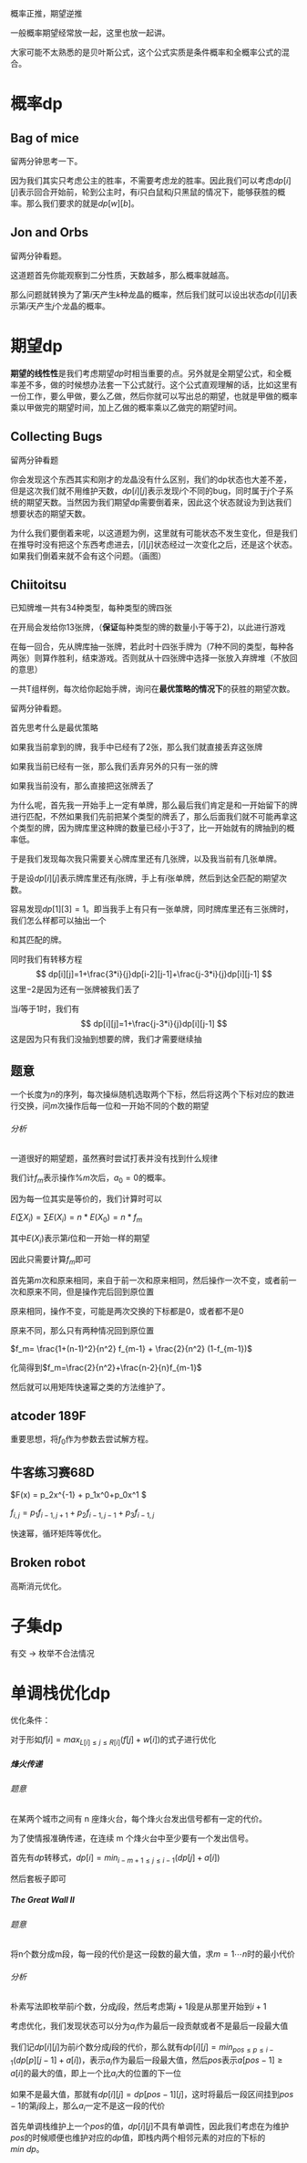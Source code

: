 概率正推，期望逆推

一般概率期望经常放一起，这里也放一起讲。

大家可能不太熟悉的是贝叶斯公式，这个公式实质是条件概率和全概率公式的混合。



# 概率dp

## Bag of mice

留两分钟思考一下。

因为我们其实只考虑公主的胜率，不需要考虑龙的胜率。因此我们可以考虑$dp[i][j]$表示回合开始前，轮到公主时，有$i$只白鼠和$j$只黑鼠的情况下，能够获胜的概率。那么我们要求的就是$dp[w][b]$。

## Jon and Orbs

留两分钟看题。

这道题首先你能观察到二分性质，天数越多，那么概率就越高。

那么问题就转换为了第$i$天产生$k$种龙晶的概率，然后我们就可以设出状态$dp[i][j]$表示第$i$天产生$j$个龙晶的概率。



# 期望dp

**期望的线性性**是我们考虑期望$dp$时相当重要的点。另外就是全期望公式，和全概率差不多，做的时候想办法套一下公式就行。这个公式直观理解的话，比如这里有一份工作，要么甲做，要么乙做，然后你就可以写出总的期望，也就是甲做的概率乘以甲做完的期望时间，加上乙做的概率乘以乙做完的期望时间。

## Collecting Bugs

留两分钟看题

你会发现这个东西其实和刚才的龙晶没有什么区别，我们的dp状态也大差不差，但是这次我们就不用维护天数，$dp[i][j]$表示发现$i$个不同的bug，同时属于$j$个子系统的期望天数。当然因为我们期望dp需要倒着来，因此这个状态就设为到达我们想要状态的期望天数。

为什么我们要倒着来呢，以这道题为例，这里就有可能状态不发生变化，但是我们在推导时没有把这个东西考虑进去，$[i][j]$状态经过一次变化之后，还是这个状态。如果我们倒着来就不会有这个问题。（画图）

## Chiitoitsu

已知牌堆一共有34种类型，每种类型的牌四张

在开局会发给你13张牌，（**保证**每种类型的牌的数量小于等于2)，以此进行游戏

在每一回合，先从牌库抽一张牌，若此时十四张手牌为（7种不同的类型，每种各两张）则算作胜利，结束游戏。否则就从十四张牌中选择一张放入弃牌堆（不放回的意思）

一共T组样例，每次给你起始手牌，询问在**最优策略的情况下**的获胜的期望次数。

留两分钟看题。

首先思考什么是最优策略

如果我当前拿到的牌，我手中已经有了2张，那么我们就直接丢弃这张牌

如果我当前已经有一张，那么我们丢弃另外的只有一张的牌

如果我当前没有，那么直接把这张牌丢了

为什么呢，首先我一开始手上一定有单牌，那么最后我们肯定是和一开始留下的牌进行匹配，不然如果我们先前把某个类型的牌丢了，那么后面我们就不可能再拿这个类型的牌，因为牌库里这种牌的数量已经小于$3$了，比一开始就有的牌抽到的概率低。

于是我们发现每次我只需要关心牌库里还有几张牌，以及我当前有几张单牌。

于是设$dp[i][j]$表示牌库里还有$j$张牌，手上有$i$张单牌，然后到达全匹配的期望次数。

容易发现$dp[1][3]=1$。即当我手上有只有一张单牌，同时牌库里还有三张牌时，我们怎么样都可以抽出一个

和其匹配的牌。

同时我们有转移方程
$$
dp[i][j]=1+\frac{3*i}{j}dp[i-2][j-1]+\frac{j-3*i}{j}dp[i][j-1]
$$
这里$-2$是因为还有一张牌被我们丢了

当$i$等于1时，我们有
$$
dp[i][j]=1+\frac{j-3*i}{j}dp[i][j-1]
$$
这是因为只有我们没抽到想要的牌，我们才需要继续抽



## 题意

一个长度为$n$的序列，每次操纵随机选取两个下标，然后将这两个下标对应的数进行交换，问$m$次操作后每一位和一开始不同的个数的期望

###### 分析

一道很好的期望题，虽然赛时尝试打表并没有找到什么规律

我们计$f_m$表示操作%$m$次后，$a_0=0$的概率。

因为每一位其实是等价的，我们计算时可以

$E(\sum X_i) =\sum E(X_i)=n*E(X_0)=n*f_m$

其中$E(X_i)$表示第$i$位和一开始一样的期望

因此只需要计算$f_m$即可

首先第$m$次和原来相同，来自于前一次和原来相同，然后操作一次不变，或者前一次和原来不同，但是操作完后回到原位置

原来相同，操作不变，可能是两次交换的下标都是$0$，或者都不是$0$

原来不同，那么只有两种情况回到原位置

$f_m= \frac{1+(n-1)^2}{n^2} f_{m-1} + \frac{2}{n^2} (1-f_{m-1})$

化简得到$f_m=\frac{2}{n^2}+\frac{n-2}{n}f_{m-1}$

然后就可以用矩阵快速幂之类的方法维护了。

## atcoder 189F

重要思想，将$f_0$作为参数去尝试解方程。



## 牛客练习赛68D

$F(x) = p_2x^{-1} + p_1x^0+p_0x^1 $

$f_{i,j}=p_1f_{i-1,j+1}+p_2f_{i-1,j-1}+p_3f_{i-1,j}$

快速幂，循环矩阵等优化。



## Broken robot

高斯消元优化。

# 子集dp

有交 -> 枚举不合法情况

# 单调栈优化dp

优化条件：

对于形如$f[i]=max_{L[i] \leq j \leq R[i]} (f[j]+w[i])$的式子进行优化

##### 烽火传递

###### 题意

在某两个城市之间有 n 座烽火台，每个烽火台发出信号都有一定的代价。

为了使情报准确传递，在连续 m 个烽火台中至少要有一个发出信号。

首先有$dp$转移式，$dp[i]=min_{i-m+1 \leq j \leq i-1}(dp[j]+a[i])$

然后套板子即可

##### The Great Wall II

###### 题意

将n个数分成m段，每一段的代价是这一段数的最大值，求$m=1 \cdots n$时的最小代价

###### 分析

朴素写法即枚举前$i$个数，分成$j$段，然后考虑第$j+1$段是从那里开始到$i+1$

考虑优化，我们发现状态可以分为$a_i$作为最后一段贡献或者不是最后一段最大值

我们记$dp[i][j]$为前$i$个数分成$j$段的代价，那么就有$dp[i][j]=min_{ pos \leq p \leq i-1}(dp[p][j-1]+a[i])$，表示$a_i$作为最后一段最大值，然后$pos$表示$a[pos-1] \ge  a[i]$的最大的值，即上一个比$a_i$大的位置的下一位

如果不是最大值，那就有$dp[i][j]=dp[pos-1][j]$，这时将最后一段区间挂到$pos-1$的第$j$段上，那么$a_i$一定不是这一段的代价

首先单调栈维护上一个$pos$的值，$dp[i][j]$不具有单调性，因此我们考虑在为维护$pos$的时候顺便也维护对应的$dp$值，即栈内两个相邻元素的对应的下标的$min ~dp$。